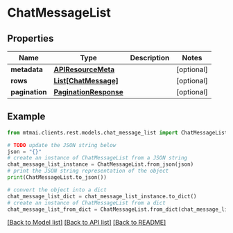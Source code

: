# ChatMessageList


## Properties

Name | Type | Description | Notes
------------ | ------------- | ------------- | -------------
**metadata** | [**APIResourceMeta**](APIResourceMeta.md) |  | [optional] 
**rows** | [**List[ChatMessage]**](ChatMessage.md) |  | [optional] 
**pagination** | [**PaginationResponse**](PaginationResponse.md) |  | [optional] 

## Example

```python
from mtmai.clients.rest.models.chat_message_list import ChatMessageList

# TODO update the JSON string below
json = "{}"
# create an instance of ChatMessageList from a JSON string
chat_message_list_instance = ChatMessageList.from_json(json)
# print the JSON string representation of the object
print(ChatMessageList.to_json())

# convert the object into a dict
chat_message_list_dict = chat_message_list_instance.to_dict()
# create an instance of ChatMessageList from a dict
chat_message_list_from_dict = ChatMessageList.from_dict(chat_message_list_dict)
```
[[Back to Model list]](../README.md#documentation-for-models) [[Back to API list]](../README.md#documentation-for-api-endpoints) [[Back to README]](../README.md)


